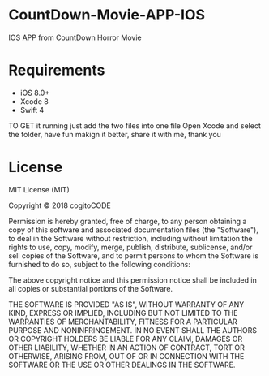 # CountDown-Movie-APP-IOS
IOS APP from CountDown Horror Movie

# Requirements
* iOS 8.0+
* Xcode 8
* Swift 4

TO GET it running just add the two files into one file
Open Xcode and select the folder, have fun makign it better, share it with me, thank you

# License

MIT License (MIT)

Copyright © 2018 cogitoCODE

Permission is hereby granted, free of charge, to any person obtaining a copy of this software and associated documentation files (the "Software"), to deal in the Software without restriction, including without limitation the rights to use, copy, modify, merge, publish, distribute, sublicense, and/or sell copies of the Software, and to permit persons to whom the Software is furnished to do so, subject to the following conditions:

The above copyright notice and this permission notice shall be included in all copies or substantial portions of the Software.

THE SOFTWARE IS PROVIDED "AS IS", WITHOUT WARRANTY OF ANY KIND, EXPRESS OR IMPLIED, INCLUDING BUT NOT LIMITED TO THE WARRANTIES OF MERCHANTABILITY, FITNESS FOR A PARTICULAR PURPOSE AND NONINFRINGEMENT. IN NO EVENT SHALL THE AUTHORS OR COPYRIGHT HOLDERS BE LIABLE FOR ANY CLAIM, DAMAGES OR OTHER LIABILITY, WHETHER IN AN ACTION OF CONTRACT, TORT OR OTHERWISE, ARISING FROM, OUT OF OR IN CONNECTION WITH THE SOFTWARE OR THE USE OR OTHER DEALINGS IN THE SOFTWARE.
